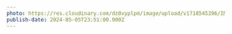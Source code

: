 ```yaml
---
photo: https://res.cloudinary.com/dz8vyplpm/image/upload/v1718545396/IMG_9721_dc9tuw.jpg
publish-date: 2024-05-05T23:51:00.000Z
---
```

